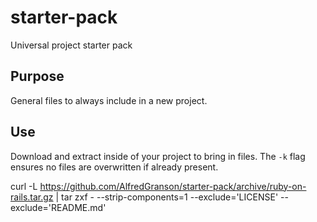 # starter-pack
Universal project starter pack

## Purpose
General files to always include in a new project.

## Use
Download and extract inside of your project to bring in files. The `-k` flag ensures no files are overwritten if already present.

curl -L https://github.com/AlfredGranson/starter-pack/archive/ruby-on-rails.tar.gz | tar zxf - --strip-components=1 --exclude='LICENSE' --exclude='README.md'

